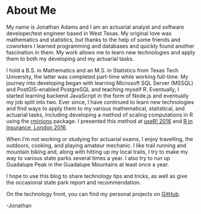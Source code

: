 # About Me

My name is Jonathan Adams and I am an actuarial analyst and software developer/test engineer based in West Texas.
My original love was mathematics and statistics, but thanks to the help of some friends and coworkers I learned
programming and databases and quickly found another fascination in them. My work allows me to learn new technologies
and apply them to both my developing and my actuarial tasks.

I hold a B.S. in Mathematics and an M.S. in Statistics from Texas Tech University, the latter was completed part-time
while working full-time. My journey into developing began with learning Microsoft SQL Server (MSSQL) and
PostGIS-enabled PostgreSQL and teaching myself R. Eventually, I started learning backend JavaScript in the form of
Node.js and eventually my job split into two. Ever since, I have continued to learn new technologies and find ways
to apply them to my various mathematical, statistical, and actuarial tasks, including developing a method of scaling
computations in R using the [rminions](https://github.com/PieceMaker/rminions) package. I presented this method at
[useR! 2016](http://user2016.r-project.org/) and
[R in Insurance, London 2016](https://insurancedatascience.org/project/london2016/).

When I'm not working or studying for actuarial exams, I enjoy travelling, the outdoors, cooking, and playing amateur
mechanic. I like trail running and mountain biking and, along with hitting up my local trails, I try to make my way to
various state parks several times a year. I also try to run up Guadalupe Peak in the Guadalupe Mountains at least once
a year.

I hope to use this blog to share technology tips and tricks, as well as give the occasional state park report and
recommendation.

On the technology front, you can find my personal projects on [GitHub](https://github.com/PieceMaker).

-Jonathan